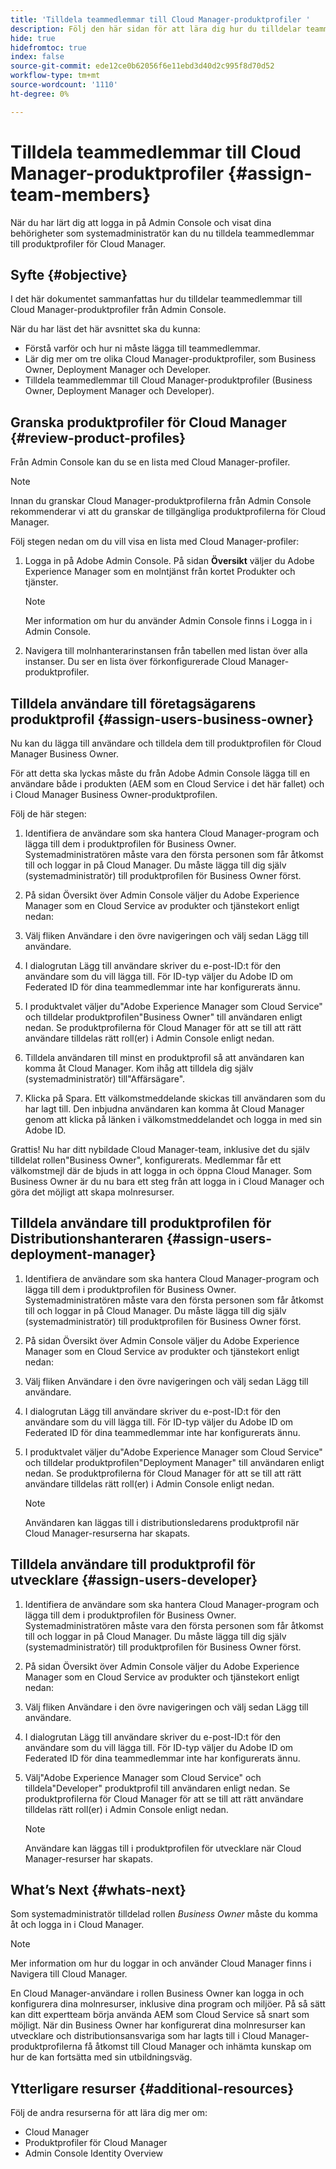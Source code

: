 ```yaml
---
title: 'Tilldela teammedlemmar till Cloud Manager-produktprofiler '
description: Följ den här sidan för att lära dig hur du tilldelar teammedlemmar till produktprofiler för Cloud Manager.
hide: true
hidefromtoc: true
index: false
source-git-commit: ede12ce0b62056f6e11ebd3d40d2c995f8d70d52
workflow-type: tm+mt
source-wordcount: '1110'
ht-degree: 0%

---
```



# Tilldela teammedlemmar till Cloud Manager-produktprofiler {#assign-team-members}

När du har lärt dig att logga in på Admin Console och visat dina behörigheter som systemadministratör kan du nu tilldela teammedlemmar till produktprofiler för Cloud Manager.

## Syfte {#objective}

I det här dokumentet sammanfattas hur du tilldelar teammedlemmar till Cloud Manager-produktprofiler från Admin Console.

När du har läst det här avsnittet ska du kunna:

* Förstå varför och hur ni måste lägga till teammedlemmar.
* Lär dig mer om tre olika Cloud Manager-produktprofiler, som Business Owner, Deployment Manager och Developer.
* Tilldela teammedlemmar till Cloud Manager-produktprofiler (Business Owner, Deployment Manager och Developer).

## Granska produktprofiler för Cloud Manager {#review-product-profiles}

Från Admin Console kan du se en lista med Cloud Manager-profiler.

>[!NOTE]
>Innan du granskar Cloud Manager-produktprofilerna från Admin Console rekommenderar vi att du granskar de tillgängliga produktprofilerna för Cloud Manager.

Följ stegen nedan om du vill visa en lista med Cloud Manager-profiler:

1. Logga in på Adobe Admin Console. På sidan **Översikt** väljer du Adobe Experience Manager som en molntjänst från kortet Produkter och tjänster.

   >[!NOTE]
   >Mer information om hur du använder Admin Console finns i Logga in i Admin Console.


1. Navigera till molnhanterarinstansen från tabellen med listan över alla instanser. Du ser en lista över förkonfigurerade Cloud Manager-produktprofiler.


## Tilldela användare till företagsägarens produktprofil {#assign-users-business-owner}

Nu kan du lägga till användare och tilldela dem till produktprofilen för Cloud Manager Business Owner.

För att detta ska lyckas måste du från Adobe Admin Console lägga till en användare både i produkten (AEM som en Cloud Service i det här fallet) och i Cloud Manager Business Owner-produktprofilen.

Följ de här stegen:

1. Identifiera de användare som ska hantera Cloud Manager-program och lägga till dem i produktprofilen för Business Owner. Systemadministratören måste vara den första personen som får åtkomst till och loggar in på Cloud Manager. Du måste lägga till dig själv (systemadministratör) till produktprofilen för Business Owner först.

1. På sidan Översikt över Admin Console väljer du Adobe Experience Manager som en Cloud Service av produkter och tjänstekort enligt nedan:

1. Välj fliken Användare i den övre navigeringen och välj sedan Lägg till användare.

1. I dialogrutan Lägg till användare skriver du e-post-ID:t för den användare som du vill lägga till. För ID-typ väljer du Adobe ID om Federated ID för dina teammedlemmar inte har konfigurerats ännu.

1. I produktvalet väljer du&quot;Adobe Experience Manager som Cloud Service&quot; och tilldelar produktprofilen&quot;Business Owner&quot; till användaren enligt nedan. Se produktprofilerna för Cloud Manager för att se till att rätt användare tilldelas rätt roll(er) i Admin Console enligt nedan.

1. Tilldela användaren till minst en produktprofil så att användaren kan komma åt Cloud Manager. Kom ihåg att tilldela dig själv (systemadministratör) till&quot;Affärsägare&quot;.

1. Klicka på Spara. Ett välkomstmeddelande skickas till användaren som du har lagt till. Den inbjudna användaren kan komma åt Cloud Manager genom att klicka på länken i välkomstmeddelandet och logga in med sin Adobe ID.

Grattis! Nu har ditt nybildade Cloud Manager-team, inklusive det du själv tilldelat rollen&quot;Business Owner&quot;, konfigurerats. Medlemmar får ett välkomstmejl där de bjuds in att logga in och öppna Cloud Manager. Som Business Owner är du nu bara ett steg från att logga in i Cloud Manager och göra det möjligt att skapa molnresurser.

## Tilldela användare till produktprofilen för Distributionshanteraren {#assign-users-deployment-manager}

1. Identifiera de användare som ska hantera Cloud Manager-program och lägga till dem i produktprofilen för Business Owner. Systemadministratören måste vara den första personen som får åtkomst till och loggar in på Cloud Manager. Du måste lägga till dig själv (systemadministratör) till produktprofilen för Business Owner först.

1. På sidan Översikt över Admin Console väljer du Adobe Experience Manager som en Cloud Service av produkter och tjänstekort enligt nedan:

1. Välj fliken Användare i den övre navigeringen och välj sedan Lägg till användare.

1. I dialogrutan Lägg till användare skriver du e-post-ID:t för den användare som du vill lägga till. För ID-typ väljer du Adobe ID om Federated ID för dina teammedlemmar inte har konfigurerats ännu.

1. I produktvalet väljer du&quot;Adobe Experience Manager som Cloud Service&quot; och tilldelar produktprofilen&quot;Deployment Manager&quot; till användaren enligt nedan. Se produktprofilerna för Cloud Manager för att se till att rätt användare tilldelas rätt roll(er) i Admin Console enligt nedan.

   >[!NOTE]
   >Användaren kan läggas till i distributionsledarens produktprofil när Cloud Manager-resurserna har skapats.

## Tilldela användare till produktprofil för utvecklare {#assign-users-developer}

1. Identifiera de användare som ska hantera Cloud Manager-program och lägga till dem i produktprofilen för Business Owner. Systemadministratören måste vara den första personen som får åtkomst till och loggar in på Cloud Manager. Du måste lägga till dig själv (systemadministratör) till produktprofilen för Business Owner först.

1. På sidan Översikt över Admin Console väljer du Adobe Experience Manager som en Cloud Service av produkter och tjänstekort enligt nedan:

1. Välj fliken Användare i den övre navigeringen och välj sedan Lägg till användare.

1. I dialogrutan Lägg till användare skriver du e-post-ID:t för den användare som du vill lägga till. För ID-typ väljer du Adobe ID om Federated ID för dina teammedlemmar inte har konfigurerats ännu.

1. Välj&quot;Adobe Experience Manager som Cloud Service&quot; och tilldela&quot;Developer&quot; produktprofil till användaren enligt nedan. Se produktprofilerna för Cloud Manager för att se till att rätt användare tilldelas rätt roll(er) i Admin Console enligt nedan.

   >[!NOTE]
   >Användare kan läggas till i produktprofilen för utvecklare när Cloud Manager-resurser har skapats.

## What’s Next {#whats-next}

Som systemadministratör tilldelad rollen *Business Owner* måste du komma åt och logga in i Cloud Manager.
>[!NOTE]
>Mer information om hur du loggar in och använder Cloud Manager finns i Navigera till Cloud Manager.

En Cloud Manager-användare i rollen Business Owner kan logga in och konfigurera dina molnresurser, inklusive dina program och miljöer. På så sätt kan ditt expertteam börja använda AEM som Cloud Service så snart som möjligt.
När din Business Owner har konfigurerat dina molnresurser kan utvecklare och distributionsansvariga som har lagts till i Cloud Manager-produktprofilerna få åtkomst till Cloud Manager och inhämta kunskap om hur de kan fortsätta med sin utbildningsväg.

## Ytterligare resurser {#additional-resources}

Följ de andra resurserna för att lära dig mer om:

* Cloud Manager
* Produktprofiler för Cloud Manager
* Admin Console Identity Overview
